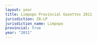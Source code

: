 ```yaml
---
layout: year
title: Limpopo Provincial Gazettes 2011
jurisdiction: ZA-LP
jurisdiction_name: Limpopo
provincial: true
year: "2011"
---
```

